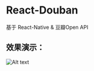 # React-Douban
基于 React-Native &amp; 豆瓣Open API 

## 效果演示：
![Alt text](https://github.com/edagarli/React-Douban/blob/master/douban.gif)
